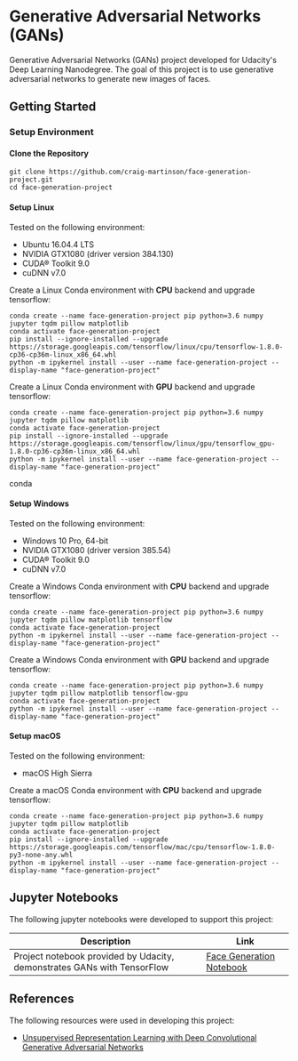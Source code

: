 # Generative Adversarial Networks (GANs)

Generative Adversarial Networks (GANs) project developed for Udacity's Deep Learning Nanodegree. The goal of this project is to use generative adversarial networks to generate new images of faces.

## Getting Started

### Setup Environment

#### Clone the Repository

``` batch
git clone https://github.com/craig-martinson/face-generation-project.git
cd face-generation-project
```

#### Setup Linux

Tested on the following environment:

- Ubuntu 16.04.4 LTS
- NVIDIA GTX1080 (driver version 384.130)
- CUDA® Toolkit 9.0
- cuDNN v7.0

Create a Linux Conda environment with **CPU** backend and upgrade tensorflow:

``` batch
conda create --name face-generation-project pip python=3.6 numpy jupyter tqdm pillow matplotlib
conda activate face-generation-project
pip install --ignore-installed --upgrade https://storage.googleapis.com/tensorflow/linux/cpu/tensorflow-1.8.0-cp36-cp36m-linux_x86_64.whl
python -m ipykernel install --user --name face-generation-project --display-name "face-generation-project"
 ```

Create a Linux Conda environment with **GPU** backend and upgrade tensorflow:

``` batch
conda create --name face-generation-project pip python=3.6 numpy jupyter tqdm pillow matplotlib
conda activate face-generation-project
pip install --ignore-installed --upgrade https://storage.googleapis.com/tensorflow/linux/gpu/tensorflow_gpu-1.8.0-cp36-cp36m-linux_x86_64.whl
python -m ipykernel install --user --name face-generation-project --display-name "face-generation-project"
```
conda
#### Setup Windows

Tested on the following environment:

- Windows 10 Pro, 64-bit
- NVIDIA GTX1080 (driver version 385.54)
- CUDA® Toolkit 9.0
- cuDNN v7.0

Create a Windows Conda environment with **CPU** backend and upgrade tensorflow:

``` batch
conda create --name face-generation-project pip python=3.6 numpy jupyter tqdm pillow matplotlib tensorflow 
conda activate face-generation-project
python -m ipykernel install --user --name face-generation-project --display-name "face-generation-project"
 ```

Create a Windows Conda environment with **GPU** backend and upgrade tensorflow:

``` batch
conda create --name face-generation-project pip python=3.6 numpy jupyter tqdm pillow matplotlib tensorflow-gpu
conda activate face-generation-project
python -m ipykernel install --user --name face-generation-project --display-name "face-generation-project"
```

#### Setup macOS

Tested on the following environment:

- macOS High Sierra

Create a macOS Conda environment with **CPU** backend and upgrade tensorflow:

``` batch
conda create --name face-generation-project pip python=3.6 numpy jupyter tqdm pillow matplotlib
conda activate face-generation-project
pip install --ignore-installed --upgrade https://storage.googleapis.com/tensorflow/mac/cpu/tensorflow-1.8.0-py3-none-any.whl
python -m ipykernel install --user --name face-generation-project --display-name "face-generation-project"
 ```

## Jupyter Notebooks

The following jupyter notebooks were developed to support this project:

Description | Link
--- | ---
Project notebook provided by Udacity, demonstrates GANs with TensorFlow | [Face Generation Notebook](./dlnd_face_generation.ipynb)

## References

The following resources were used in developing this project:

- [Unsupervised Representation Learning with Deep Convolutional Generative Adversarial Networks](https://arxiv.org/pdf/1511.06434.pdf)
